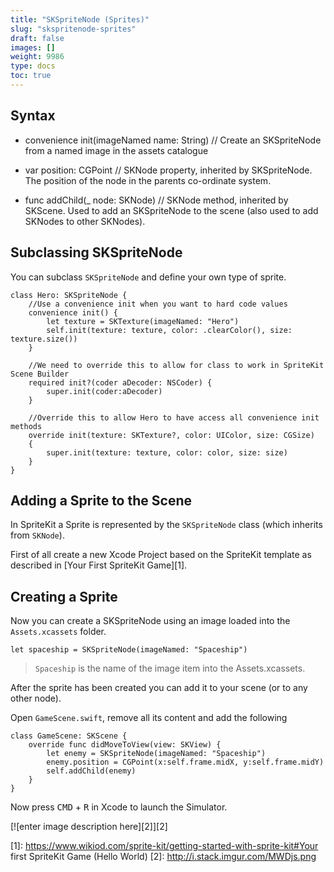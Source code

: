 ```yaml
---
title: "SKSpriteNode (Sprites)"
slug: "skspritenode-sprites"
draft: false
images: []
weight: 9986
type: docs
toc: true
---
```


## Syntax
- convenience init(imageNamed name: String) // Create an SKSpriteNode from a named image in the assets catalogue

- var position: CGPoint // SKNode property, inherited by SKSpriteNode. The position of the node in the parents co-ordinate system.

- func addChild(_ node: SKNode) // SKNode method, inherited by SKScene. Used to add an SKSpriteNode to the scene (also used to add SKNodes to other SKNodes).




## Subclassing SKSpriteNode
You can subclass `SKSpriteNode` and define your own type of sprite.

    class Hero: SKSpriteNode {
        //Use a convenience init when you want to hard code values
        convenience init() {
            let texture = SKTexture(imageNamed: "Hero")
            self.init(texture: texture, color: .clearColor(), size: texture.size())
        }

        //We need to override this to allow for class to work in SpriteKit Scene Builder
        required init?(coder aDecoder: NSCoder) {
            super.init(coder:aDecoder)
        }

        //Override this to allow Hero to have access all convenience init methods
        override init(texture: SKTexture?, color: UIColor, size: CGSize) 
        {
            super.init(texture: texture, color: color, size: size)
        }
    }

## Adding a Sprite to the Scene
In SpriteKit a Sprite is represented by the `SKSpriteNode` class (which inherits from `SKNode`).

First of all create a new Xcode Project based on the SpriteKit template as described in [Your First SpriteKit Game][1].

Creating a Sprite
-
Now you can create a SKSpriteNode using an image loaded into the `Assets.xcassets` folder.

    let spaceship = SKSpriteNode(imageNamed: "Spaceship")

> `Spaceship` is the name of the image item into the Assets.xcassets.

After the sprite has been created you can add it to your scene (or to any other node).

Open `GameScene.swift`, remove all its content and add the following

    class GameScene: SKScene {
        override func didMoveToView(view: SKView) {
            let enemy = SKSpriteNode(imageNamed: "Spaceship")
            enemy.position = CGPoint(x:self.frame.midX, y:self.frame.midY)
            self.addChild(enemy)
        }
    }

Now press <kbd>CMD</kbd> + <kbd>R</kbd> in Xcode to launch the Simulator.

[![enter image description here][2]][2]


  [1]: https://www.wikiod.com/sprite-kit/getting-started-with-sprite-kit#Your first SpriteKit Game (Hello World)
  [2]: http://i.stack.imgur.com/MWDjs.png

